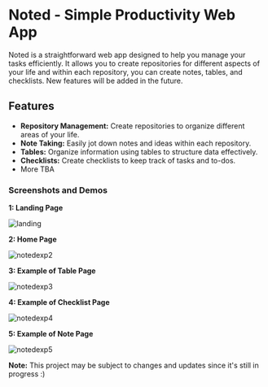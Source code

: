 # Noted - Simple Productivity Web App

Noted is a straightforward web app designed to help you manage your tasks efficiently. It allows you to create repositories for different aspects of your life and within each repository, you can create notes, tables, and checklists. New features will be added in the future.

## Features

- **Repository Management:** Create repositories to organize different areas of your life.
- **Note Taking:** Easily jot down notes and ideas within each repository.
- **Tables:** Organize information using tables to structure data effectively.
- **Checklists:** Create checklists to keep track of tasks and to-dos.
- More TBA

### Screenshots and Demos
**1: Landing Page** <br>

![landing](https://github.com/rania0manovic/noted/assets/154012872/0c1efaaa-5836-454b-910a-baffc8e156ad)

**2: Home Page**

![notedexp2](https://github.com/rania0manovic/notedapp/assets/154012872/abd98499-714f-41ef-b020-6f75d06ea584)

**3: Example of Table Page**

![notedexp3](https://github.com/rania0manovic/notedapp/assets/154012872/6541d8e6-a2e1-479c-a831-7c59781b4345)

**4: Example of Checklist Page**

![notedexp4](https://github.com/rania0manovic/notedapp/assets/154012872/bd0798f9-0d34-438c-b910-2c2478d64c60)

**5: Example of Note Page**

![notedexp5](https://github.com/rania0manovic/notedapp/assets/154012872/a1183838-b94f-49b4-9f15-fb832f7ed518)

**Note:** This project may be subject to changes and updates since it's still in progress :)

